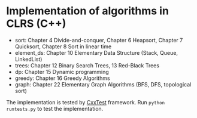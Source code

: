 # Implementation of algorithms in CLRS (C++)

<ul>
    <li> sort: Chapter 4 Divide-and-conquer, Chapter 6 Heapsort, Chapter 7 Quicksort, Chapter 8 Sort in linear time </li>
    <li> element_ds: Chapter 10 Elementary Data Structure (Stack, Queue, LinkedList) </li>
    <li> trees: Chapter 12 Binary Search Trees, 13 Red-Black Trees </li>
    <li> dp: Chapter 15 Dynamic programming </li>
    <li> greedy: Chapter 16 Greedy Algorithms </li>
    <li> graph: Chapter 22 Elementary Graph Algorithms (BFS, DFS, topological sort) </li>
</ul>

The implementation is tested by [CxxTest](http://cxxtest.com/) framework. Run `python runtests.py` to test the implementation.

